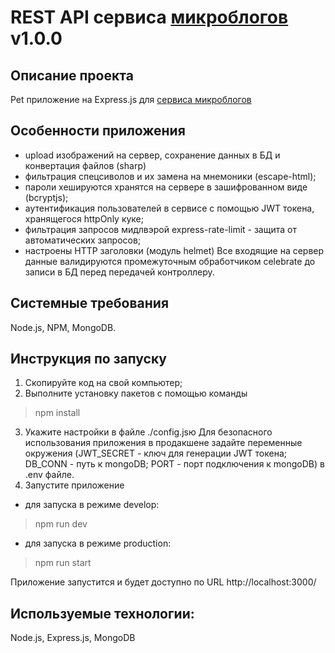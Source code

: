 # REST API сервиса [микроблогов](https://mesto.turbomegapro.ru) v1.0.0

## Описание проекта
Pet приложение на Express.js для [сервиса микроблогов](https://mesto.turbomegapro.ru)

## Особенности приложения
- upload изображений на сервер, сохранение данных в БД и конвертация файлов (sharp)
- фильтрация спецсиволов и их замена на мнемоники (escape-html);
- пароли хешируются хранятся на сервере в зашифрованном виде (bcryptjs);
- аутентификация пользователей в сервисе с помощью JWT токена, хранящегося httpOnly куке;
- фильтрация запросов мидлвэрой express-rate-limit - защита от автоматических запросов;
- настроены HTTP заголовки (модуль helmet) Все входящие на сервер данные валидируются промежуточным обработчиком celebrate до записи в БД перед передачей контроллеру.

## Системные требования
Node.js, NPM, MongoDB.

## Инструкция по запуску
1) Скопируйте код на свой компьютер;
2) Выполните установку пакетов с помощью команды
>npm install
3) Укажите настройки в файле ./config.jsю
Для безопасного использования приложения в продакшене задайте переменные окружения (JWT_SECRET - ключ для генерации JWT токена; DB_CONN - путь к mongoDB; PORT - порт подключения к mongoDB) в .env файле.
4) Запустите приложение
- для запуска в режиме develop:
> npm run dev
- для запуска в режиме production:
>npm run start
>
Приложение запустится и будет доступно по URL http://localhost:3000/

## Используемые технологии:
Node.js, Express.js, MongoDB
